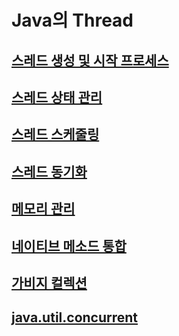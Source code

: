# Java의 Thread

## [스레드 생성 및 시작 프로세스](../docs/thread/1.md)
## [스레드 상태 관리](../docs/thread/2.md)
## [스레드 스케줄링](../docs/thread/3.md)
## [스레드 동기화](../docs/thread/4.md)
## [메모리 관리](../docs/thread/5.md)
## [네이티브 메소드 통합](../docs/thread/6.md)
## [가비지 컬렉션](../docs/thread/7.md)
## [java.util.concurrent](../docs/thread/8.md)